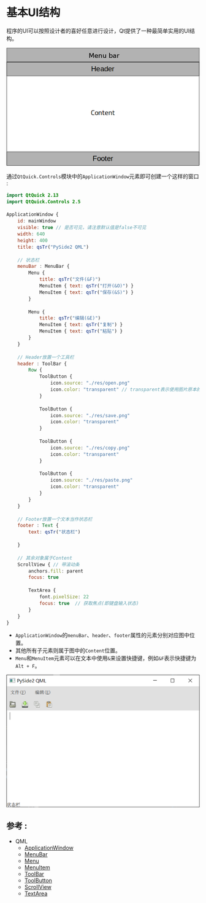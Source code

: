 # 基本UI结构
程序的UI可以按照设计者的喜好任意进行设计，Qt提供了一种最简单实用的UI结构。  

![UI](/image/qml/02.application_window/structure.png)

通过`QtQuick.Controls`模块中的`ApplicationWindow`元素即可创建一个这样的窗口 :  

```QML
import QtQuick 2.13
import QtQuick.Controls 2.5

ApplicationWindow {
    id: mainWindow
    visible: true // 是否可见，请注意默认值是false不可见
    width: 640
    height: 400
    title: qsTr("PySide2 QML")

    // 状态栏
    menuBar : MenuBar {
        Menu {
            title: qsTr("文件(&F)")
            MenuItem { text: qsTr("打开(&O)") }
            MenuItem { text: qsTr("保存(&S)") }
        }

        Menu {
            title: qsTr("编辑(&E)")
            MenuItem { text: qsTr("复制") }
            MenuItem { text: qsTr("粘贴") }
        }
    }

    // Header放置一个工具栏
    header : ToolBar {
        Row {
            ToolButton {
                icon.source: "./res/open.png"
                icon.color: "transparent" // transparent表示使用图片原本的颜色
            }

            ToolButton {
                icon.source: "./res/save.png"
                icon.color: "transparent"
            }

            ToolButton {
                icon.source: "./res/copy.png"
                icon.color: "transparent"
            }

            ToolButton {
                icon.source: "./res/paste.png"
                icon.color: "transparent"
            }
        }
    }

    // Footer放置一个文本当作状态栏
    footer : Text {
        text: qsTr("状态栏")

    }

    // 其余对象属于Content
    ScrollView { // 带滚动条
        anchors.fill: parent
        focus: true

        TextArea {
            font.pixelSize: 22
            focus: true  // 获取焦点(即键盘输入状态)
        }
    }
}
```
* `ApplicationWindow`的`menuBar`、`header`、`footer`属性的元素分别对应图中位置。
* 其他所有子元素则属于图中的`Content`位置。
* `Menu`和`MenuItem`元素可以在文本中使用`&`来设置快捷键，例如`&F`表示快捷键为`Alt + F`。

![运行结果](/image/qml/02.application_window/application.png)

## 参考 :   
* QML
  * [ApplicationWindow](https://doc.qt.io/qt-5/qml-qtquick-controls2-applicationwindow.html)
  * [MenuBar](https://doc.qt.io/qt-5/qml-qtquick-controls2-menubar.html)
  * [Menu](https://doc.qt.io/qt-5/qml-qtquick-controls2-menu.html)
  * [MenuItem](https://doc.qt.io/qt-5/qml-qtquick-controls2-menuitem.html)
  * [ToolBar](https://doc.qt.io/qt-5/qml-qtquick-controls2-toolbar.html)
  * [ToolButton](https://doc.qt.io/qt-5/qml-qtquick-controls2-toolbutton.html)
  * [ScrollView](https://doc.qt.io/qt-5/qml-qtquick-controls2-scrollview.html)
  * [TextArea](https://doc.qt.io/qt-5/qml-qtquick-controls2-textarea.html)
